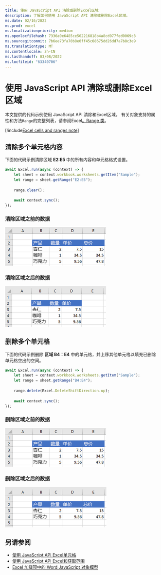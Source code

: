 ```yaml
---
title: 使用 JavaScript API 清除或删除Excel区域
description: 了解如何使用 JavaScript API 清除或删除Excel区域。
ms.date: 02/16/2022
ms.prod: excel
ms.localizationpriority: medium
ms.openlocfilehash: 7336a0e6485ce502216818b4a8cd077fed0069c3
ms.sourcegitcommit: 7b6ee73fa70b8e0ff45c68675dd26dd7a7b8c3e9
ms.translationtype: MT
ms.contentlocale: zh-CN
ms.lasthandoff: 03/08/2022
ms.locfileid: "63340706"
---
```

# <a name="clear-or-delete-ranges-using-the-excel-javascript-api"></a>使用 JavaScript API 清除或删除Excel区域

本文提供的代码示例使用 JavaScript API 清除和Excel区域。 有关对象支持的属性和方法`Range`的完整列表，请参阅Excel[。Range 类](/javascript/api/excel/excel.range)。

[!include[Excel cells and ranges note](../includes/note-excel-cells-and-ranges.md)]

## <a name="clear-a-range-of-cells"></a>清除多个单元格内容

下面的代码示例清除区域 **E2:E5** 中的所有内容和单元格格式设置。  

```js
await Excel.run(async (context) => {
    let sheet = context.workbook.worksheets.getItem("Sample");
    let range = sheet.getRange("E2:E5");

    range.clear();

    await context.sync();
});
```

### <a name="data-before-range-is-cleared"></a>清除区域之前的数据

![清除Excel区域之前的数据。](../images/excel-ranges-start.png)

### <a name="data-after-range-is-cleared"></a>清除区域之后的数据

![清除区域Excel中数据。](../images/excel-ranges-after-clear.png)

## <a name="delete-a-range-of-cells"></a>删除多个单元格

下面的代码示例删除 **区域 B4：E4** 中的单元格，并上移其他单元格以填充已删除单元格空出的空间。

```js
await Excel.run(async (context) => {
    let sheet = context.workbook.worksheets.getItem("Sample");
    let range = sheet.getRange("B4:E4");

    range.delete(Excel.DeleteShiftDirection.up);

    await context.sync();
});
```

### <a name="data-before-range-is-deleted"></a>删除区域之前的数据

![删除Excel之前的数据。](../images/excel-ranges-start.png)

### <a name="data-after-range-is-deleted"></a>删除区域之后的数据

![删除Excel区域之后的数据。](../images/excel-ranges-after-delete.png)

## <a name="see-also"></a>另请参阅

- [使用 JavaScript API Excel单元格](excel-add-ins-cells.md)
- [使用 JavaScript API Excel和获取范围](excel-add-ins-ranges-set-get.md)
- [Excel 加载项中的 Word JavaScript 对象模型](excel-add-ins-core-concepts.md)
